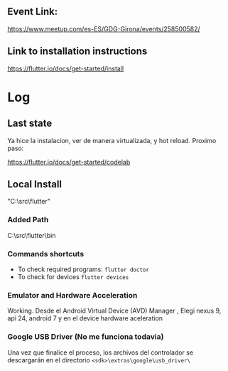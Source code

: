 

## Event Link:
https://www.meetup.com/es-ES/GDG-Girona/events/258500582/


## Link to installation instructions
https://flutter.io/docs/get-started/install

# Log

## Last state
Ya hice la instalacion, ver de manera virtualizada, y hot reload. Proximo paso:

https://flutter.io/docs/get-started/codelab

## Local Install

"C:\src\flutter"

### Added Path

C:\src\flutter\bin

### Commands shortcuts

- To check required programs: `flutter doctor`
- To check for devices `flutter devices`

### Emulator and Hardware Acceleration

Working. Desde el Android Virtual Device (AVD) Manager , Elegi nexus 9, api 24, android 7 y en el device hardware aceleration

### Google USB Driver (No me funciona todavia)

Una vez que finalice el proceso, los archivos del controlador se descargarán en el directorio `<sdk>\extras\google\usb_driver\`